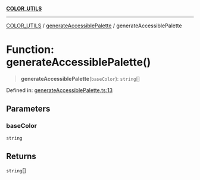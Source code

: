 [**COLOR_UTILS**](../../README.md)

***

[COLOR_UTILS](../../README.md) / [generateAccessiblePalette](../README.md) / generateAccessiblePalette

# Function: generateAccessiblePalette()

> **generateAccessiblePalette**(`baseColor`): `string`[]

Defined in: [generateAccessiblePalette.ts:13](https://github.com/dailker/everyutil/blob/e265d7544f4e799da268d038a0a464c889a18367/src/color/generateAccessiblePalette.ts#L13)

## Parameters

### baseColor

`string`

## Returns

`string`[]
